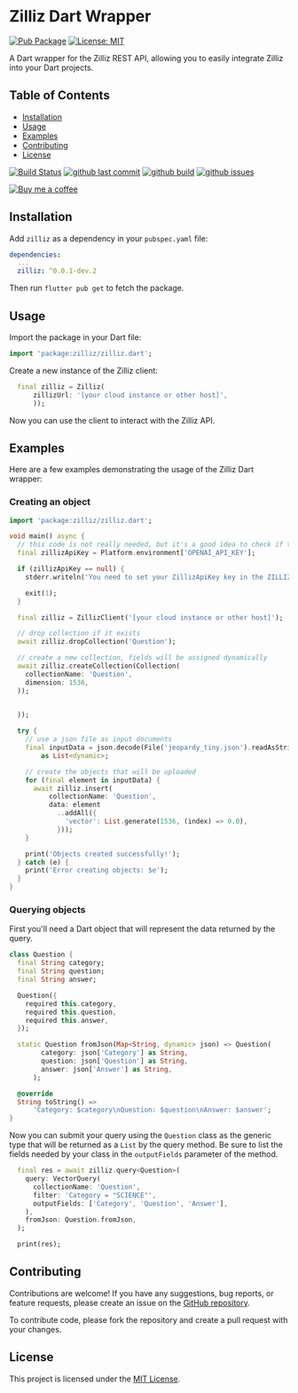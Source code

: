 # Zilliz Dart Wrapper

[![Pub Package](https://img.shields.io/pub/v/zilliz.svg)](https://pub.dev/packages/zilliz)
[![License: MIT](https://img.shields.io/badge/License-MIT-blue.svg)](https://github.com/faithoflifedev/zilliz-dart/blob/main/LICENSE)

A Dart wrapper for the Zilliz REST API, allowing you to easily integrate Zilliz into your Dart projects.

## Table of Contents

- [Installation](#installation)
- [Usage](#usage)
- [Examples](#examples)
- [Contributing](#contributing)
- [License](#license)

[![Build Status](https://github.com/faithoflifedev/zilliz-dart/workflows/Dart/badge.svg)](https://github.com/faithoflifedev/zilliz-dart/actions) [![github last commit](https://shields.io/github/last-commit/faithoflifedev/zilliz-dart)](https://shields.io/github/last-commit/faithoflifedev/zilliz-dart) [![github build](https://img.shields.io/github/actions/workflow/status/faithoflifedev/zilliz-dart/dart.yml?branch=main)](https://shields.io/github/workflow/status/faithoflifedev/zilliz-dart/Dart) [![github issues](https://shields.io/github/issues/faithoflifedev/zilliz-dart)](https://shields.io/github/issues/faithoflifedev/zilliz-dart)

[![Buy me a coffee](https://www.buymeacoffee.com/assets/img/guidelines/download-assets-1.svg)](https://www.buymeacoffee.com/faithoflif2)

## Installation

Add `zilliz` as a dependency in your `pubspec.yaml` file:

```yaml
dependencies:
  ...
  zilliz: ^0.0.1-dev.2
```

Then run `flutter pub get` to fetch the package.

## Usage

Import the package in your Dart file:

```dart
import 'package:zilliz/zilliz.dart';
```

Create a new instance of the Zilliz client:

```dart
  final zilliz = Zilliz(
      zillizUrl: '[your cloud instance or other host]',
      ));
```

Now you can use the client to interact with the Zilliz API.

## Examples

Here are a few examples demonstrating the usage of the Zilliz Dart wrapper:

### Creating an object

```dart
import 'package:zilliz/zilliz.dart';

void main() async {
  // this code is not really needed, but it's a good idea to check if the API key environment variable has been set.
  final zillizApiKey = Platform.environment['OPENAI_API_KEY'];

  if (zillizApiKey == null) {
    stderr.writeln('You need to set your ZillizApiKey key in the ZILLIZ_API_KEY environment variable.');

    exit(1);
  }

  final zilliz = ZillizClient('[your cloud instance or other host]');

  // drop collection if it exists
  await zilliz.dropCollection('Question');

  // create a new collection, fields will be assigned dynamically
  await zilliz.createCollection(Collection(
    collectionName: 'Question',
    dimension: 1536,
  ));

    
  ));

  try {
    // use a json file as input documents
    final inputData = json.decode(File('jeopardy_tiny.json').readAsStringSync())
        as List<dynamic>;

    // create the objects that will be uploaded
    for (final element in inputData) {
      await zilliz.insert(
          collectionName: 'Question',
          data: element
            ..addAll({
              'vector': List.generate(1536, (index) => 0.0),
            }));
    }

    print('Objects created successfully!');
  } catch (e) {
    print('Error creating objects: $e');
  }
}
```

### Querying objects
First you'll need a Dart object that will represent the data returned by the query.

```dart
class Question {
  final String category;
  final String question;
  final String answer;

  Question({
    required this.category,
    required this.question,
    required this.answer,
  });

  static Question fromJson(Map<String, dynamic> json) => Question(
        category: json['Category'] as String,
        question: json['Question'] as String,
        answer: json['Answer'] as String,
      );

  @override
  String toString() =>
      'Category: $category\nQuestion: $question\nAnswer: $answer';
}
```

Now you can submit your query using the `Question` class as the generic type that will be returned as a `List` by the query method.  Be sure to list the fields needed by your class in the `outputFields` parameter of the method.

```dart
  final res = await zilliz.query<Question>(
    query: VectorQuery(
      collectionName: 'Question',
      filter: 'Category = "SCIENCE"',
      outputFields: ['Category', 'Question', 'Answer'],
    ),
    fromJson: Question.fromJson,
  );

  print(res);

```

## Contributing

Contributions are welcome! If you have any suggestions, bug reports, or feature requests, please create an issue on the [GitHub repository](https://github.com/faithoflifedev/zilliz-dart).

To contribute code, please fork the repository and create a pull request with your changes.

## License

This project is licensed under the [MIT License](https://github.com/faithoflifedev/zilliz-dart/blob/main/LICENSE).